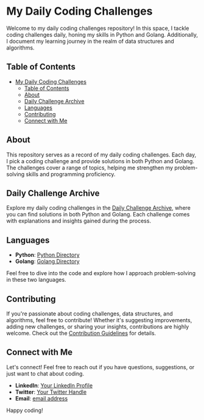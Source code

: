 # My Daily Coding Challenges

Welcome to my daily coding challenges repository! In this space, I tackle coding challenges daily, honing my skills in Python and Golang. Additionally, I document my learning journey in the realm of data structures and algorithms.

## Table of Contents

- [My Daily Coding Challenges](#my-daily-coding-challenges)
  - [Table of Contents](#table-of-contents)
  - [About](#about)
  - [Daily Challenge Archive](#daily-challenge-archive)
  - [Languages](#languages)
  - [Contributing](#contributing)
  - [Connect with Me](#connect-with-me)

## About

This repository serves as a record of my daily coding challenges. Each day, I pick a coding challenge and provide solutions in both Python and Golang. The challenges cover a range of topics, helping me strengthen my problem-solving skills and programming proficiency.

## Daily Challenge Archive

Explore my daily coding challenges in the [Daily Challenge Archive](./challenges), where you can find solutions in both Python and Golang. Each challenge comes with explanations and insights gained during the process.

## Languages

- **Python**: [Python Directory](./python_challenges/)
- **Golang**: [Golang Directory](./golang_challenges/)

Feel free to dive into the code and explore how I approach problem-solving in these two languages.


## Contributing

If you're passionate about coding challenges, data structures, and algorithms, feel free to contribute! Whether it's suggesting improvements, adding new challenges, or sharing your insights, contributions are highly welcome. Check out the [Contribution Guidelines](./CONTRIBUTING.md) for details.

## Connect with Me

Let's connect! Feel free to reach out if you have questions, suggestions, or just want to chat about coding.

- **LinkedIn**: [Your LinkedIn Profile](https://www.linkedin.com/in/micah-shallom/)
- **Twitter**: [Your Twitter Handle](https://twitter.com/Micah_Shallom)
- **Email**: [email address](micahshallom@gmail.com)

Happy coding!


